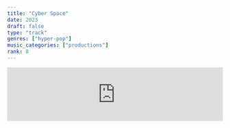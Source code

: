 ```yaml
---
title: "Cyber Space"
date: 2023
draft: false
type: "track"
genres: ["hyper-pop"]
music_categories: ["productions"]
rank: 8
---
```

<iframe width="100%" height="125" scrolling="no" frameborder="no" allow="autoplay" src="https://w.soundcloud.com/player/?url=https%3A//api.soundcloud.com/tracks/1419450418&color=%23ff5500&auto_play=false&hide_related=false&show_comments=true&show_user=true&show_reposts=false&show_teaser=true"></iframe>